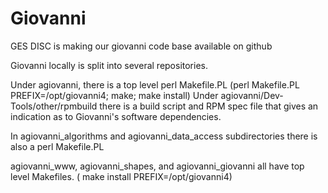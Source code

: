 # Giovanni
GES DISC is making our giovanni code base available on github

Giovanni locally is split into several repositories.

Under agiovanni, there is a top level perl Makefile.PL (perl Makefile.PL PREFIX=/opt/giovanni4; make; make install)
Under agiovanni/Dev-Tools/other/rpmbuild there is a build script and RPM spec file that gives an  indication as to
Giovanni's software dependencies.

In agiovanni_algorithms and agiovanni_data_access subdirectories there is also a perl Makefile.PL

agiovanni_www, agiovanni_shapes, and agiovanni_giovanni all have  top level Makefiles. ( make install PREFIX=/opt/giovanni4)




